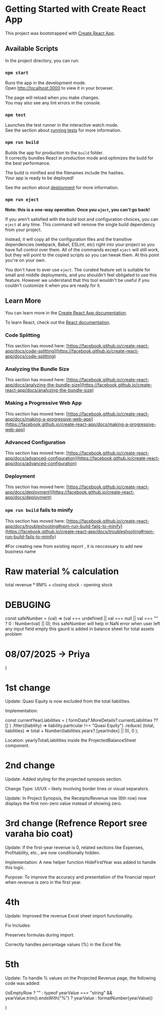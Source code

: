# Getting Started with Create React App

This project was bootstrapped with [Create React App](https://github.com/facebook/create-react-app).

## Available Scripts

In the project directory, you can run:

### `npm start`

Runs the app in the development mode.\
Open [http://localhost:3000](http://localhost:3000) to view it in your browser.

The page will reload when you make changes.\
You may also see any lint errors in the console.

### `npm test`

Launches the test runner in the interactive watch mode.\
See the section about [running tests](https://facebook.github.io/create-react-app/docs/running-tests) for more information.

### `npm run build`

Builds the app for production to the `build` folder.\
It correctly bundles React in production mode and optimizes the build for the best performance.

The build is minified and the filenames include the hashes.\
Your app is ready to be deployed!

See the section about [deployment](https://facebook.github.io/create-react-app/docs/deployment) for more information.

### `npm run eject`

**Note: this is a one-way operation. Once you `eject`, you can't go back!**

If you aren't satisfied with the build tool and configuration choices, you can `eject` at any time. This command will remove the single build dependency from your project.

Instead, it will copy all the configuration files and the transitive dependencies (webpack, Babel, ESLint, etc) right into your project so you have full control over them. All of the commands except `eject` will still work, but they will point to the copied scripts so you can tweak them. At this point you're on your own.

You don't have to ever use `eject`. The curated feature set is suitable for small and middle deployments, and you shouldn't feel obligated to use this feature. However we understand that this tool wouldn't be useful if you couldn't customize it when you are ready for it.

## Learn More

You can learn more in the [Create React App documentation](https://facebook.github.io/create-react-app/docs/getting-started).

To learn React, check out the [React documentation](https://reactjs.org/).

### Code Splitting

This section has moved here: [https://facebook.github.io/create-react-app/docs/code-splitting](https://facebook.github.io/create-react-app/docs/code-splitting)

### Analyzing the Bundle Size

This section has moved here: [https://facebook.github.io/create-react-app/docs/analyzing-the-bundle-size](https://facebook.github.io/create-react-app/docs/analyzing-the-bundle-size)

### Making a Progressive Web App

This section has moved here: [https://facebook.github.io/create-react-app/docs/making-a-progressive-web-app](https://facebook.github.io/create-react-app/docs/making-a-progressive-web-app)

### Advanced Configuration

This section has moved here: [https://facebook.github.io/create-react-app/docs/advanced-configuration](https://facebook.github.io/create-react-app/docs/advanced-configuration)

### Deployment

This section has moved here: [https://facebook.github.io/create-react-app/docs/deployment](https://facebook.github.io/create-react-app/docs/deployment)

### `npm run build` fails to minify

This section has moved here: [https://facebook.github.io/create-react-app/docs/troubleshooting#npm-run-build-fails-to-minify](https://facebook.github.io/create-react-app/docs/troubleshooting#npm-run-build-fails-to-minify)

#For creating new from existing report , it is neccessary to add new business name 

# Raw material % calculation 
total revenue * RM% + closing stock - opening stock 

# DEBUGING
const safeNumber = (val) => (val === undefined || val === null || val === "" ? 0 : Number(val) || 0);
this safeNumber will help in NaN error 
when user left any input field empty
this gaurd is added in balance sheet for total assets problem 



# 08/07/2025 -> Priya
(
 # 1st change 

Update: Quasi Equity is now excluded from the total liabilities.

Implementation:

const currentYearLiabilities = (
  formData?.MoreDetails?.currentLiabilities ?? []
)
  .filter((liability) => liability.particular !== "Quasi Equity")
  .reduce(
    (total, liabilities) =>
      total + Number(liabilities.years?.[yearIndex] || 0),
    0
  );

Location: yearlyTotalLiabilities inside the ProjectedBalanceSheet component.


# 2nd change 
Update: Added styling for the projected synopsis section.

Change Type: UI/UX – likely involving border lines or visual separators.

Update: In Project Synopsis, the Receipts/Revenue row (6th row) now displays the first non-zero value instead of showing zero.



# 3rd change (Refrence Report sree varaha bio coat)
Update: If the first-year revenue is 0, related sections like Expenses, Profitability, etc., are now conditionally hidden.

Implementation: A new helper function HideFirstYear was added to handle this logic.

Purpose: To improve the accuracy and presentation of the financial report when revenue is zero in the first year.

# 4th 

Update: Improved the revenue Excel sheet import functionality.

Fix Includes:

Preserves formulas during import.

Correctly handles percentage values (%) in the Excel file.

# 5th 

Update: To handle % values on the Projected Revenue page, the following code was added:

 {isEmptyRow
                        ? ""
                        : typeof yearValue === "string" &&
                          yearValue.trim().endsWith("%")
                        ? yearValue
                        : formatNumber(yearValue)}


)
